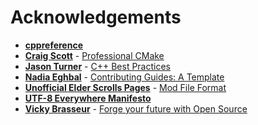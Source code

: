 # Acknowledgements

* **[cppreference](https://cppreference.com)**
* **[Craig Scott](https://crascit.com/about)** - [Professional CMake](https://crascit.com/professional-cmake)
* **[Jason Turner](https://github.com/lefticus)** - [C++ Best Practices ](https://github.com/cpp-best-practices)
* **[Nadia Eghbal](https://github.com/nayafia)** - [Contributing Guides: A Template](https://github.com/nayafia/contributing-template)
* **[Unofficial Elder Scrolls Pages](https://en.uesp.net/wiki/Main_Page)** - [Mod File Format](https://en.uesp.net/wiki/Skyrim_Mod:Mod_File_Format)
* **[UTF-8 Everywhere Manifesto](http://utf8everywhere.org)**
* **[Vicky Brasseur](https://www.vmbrasseur.com)** - [Forge your future with Open Source](https://pragprog.com/titles/vbopens/forge-your-future-with-open-source)
